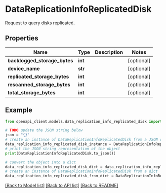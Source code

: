 # DataReplicationInfoReplicatedDisk

Request to query disks replicated.

## Properties

Name | Type | Description | Notes
------------ | ------------- | ------------- | -------------
**backlogged_storage_bytes** | **int** |  | [optional] 
**device_name** | **str** |  | [optional] 
**replicated_storage_bytes** | **int** |  | [optional] 
**rescanned_storage_bytes** | **int** |  | [optional] 
**total_storage_bytes** | **int** |  | [optional] 

## Example

```python
from openapi_client.models.data_replication_info_replicated_disk import DataReplicationInfoReplicatedDisk

# TODO update the JSON string below
json = "{}"
# create an instance of DataReplicationInfoReplicatedDisk from a JSON string
data_replication_info_replicated_disk_instance = DataReplicationInfoReplicatedDisk.from_json(json)
# print the JSON string representation of the object
print(DataReplicationInfoReplicatedDisk.to_json())

# convert the object into a dict
data_replication_info_replicated_disk_dict = data_replication_info_replicated_disk_instance.to_dict()
# create an instance of DataReplicationInfoReplicatedDisk from a dict
data_replication_info_replicated_disk_from_dict = DataReplicationInfoReplicatedDisk.from_dict(data_replication_info_replicated_disk_dict)
```
[[Back to Model list]](../README.md#documentation-for-models) [[Back to API list]](../README.md#documentation-for-api-endpoints) [[Back to README]](../README.md)


